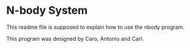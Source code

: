 # N-body System

This readme file is supposed to explain how to use the nbody program.

This program was designed by Caro, Antonio and Carl. 